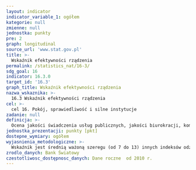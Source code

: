 ```yaml
---
layout: indicator
indicator_variable_1: ogółem
kategorie: null
zmienne: null
jednostka: punkty
pre: 2
graph: longitudinal
source_url: 'www.stat.gov.pl'
title: >-
  Wskaźnik efektywności rządzenia
permalink: /statistics_nat/16-3/
sdg_goal: 16
indicator: 16.3.0
target_id: '16.3'
graph_title: Wskaźnik efektywności rządzenia
nazwa_wskaznika: >-
  16.3 Wskaźnik efektywności rządzenia
cel: >-
  cel 16. Pokój, sprawiedliwość i silne instytucje
zadanie: null
definicja: >-
  Ocena jakości świadczenia usług publicznych, jakości biurokracji, kompetencji urzędników państwowych, niezależności administracji państwowej (służby cywilnej) od politycznych nacisków, społecznej wiarygodności władzy w zakresie prowadzonej polityki.
jednostka_prezentacji: punkty [pkt]
dostepne_wymiary: ogółem
wyjasnienia_metodologiczne: >-
  Wskaźnik jest średnią ważoną szeregu (od 7 do 13) innych indeksów odzwierciedlających opinie ekspertów, przedsiębiorców i gospodarstw domowych na temat różnych aspektów funkcjonowania sfery publicznej. Ocenie podlegają w szczególności następujące zjawiska:- jakość usług publicznych - jakość administracji publicznej i stopień jej niezależności od wpływów politycznych - jakość formułowanych i wdrażanych polityk - jakość struktury publicznej: transportowej, sanitarnej, informatycznej, etc.Wartość wskaźnika efektywności rządzenia jest wystandaryzowana w przedziale &lt -2,5  2,5&gt , przy czym im wyższa nota, tym wyższa oceny jakości rządzenia w danym kraju.Wskaźnik efektywnego rządzenia lub inaczej efektywność administracji publicznej (Government Effectiveness) jest jednym z 6 Wskaźników jakości rządzenia (Worldwide Governance Indicators) opracownych przez Bank Światowy. Pozostałe wskażniki to: Prawo wyrażania opinii i wpływ obywateli (Voice and Accountability), Polityczna stabilność i brak przemocy (Political Stability and Absence of Violence), Jakość stanowionego prawa (Regulatory Quality), Rządy prawa (Rule of Law), Kontrola korupcji (Corruption Control). Skala wszystkich wskaźników wynosi od -2,5 do +2,5.
zrodlo_danych: Bank Światowy
czestotliwosc_dostępnosc_danych: Dane roczne  od 2010 r.
---
```

